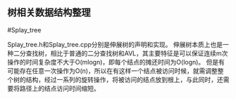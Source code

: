 树相关数据结构整理
---------------
#Splay_tree

Splay_tree.h和Splay_tree.cpp分别是伸展树的声明和实现。
伸展树本质上也是一种二分查找树，相比于普通的二分查找树和AVL，其主要特征是可以保证连续m次操作的时间复杂度不大于O(mlogn)，即每个结点的摊还时间为O(logn)。
但是有可能存在任意一次操作为O(n)，所以在有这样一个结点被访问时候，就需调整整个树的结构，经过一系列的旋转操作，将被访问的结点放到根上，与此同时，还需要将路径上的结点访问时间缩短。

